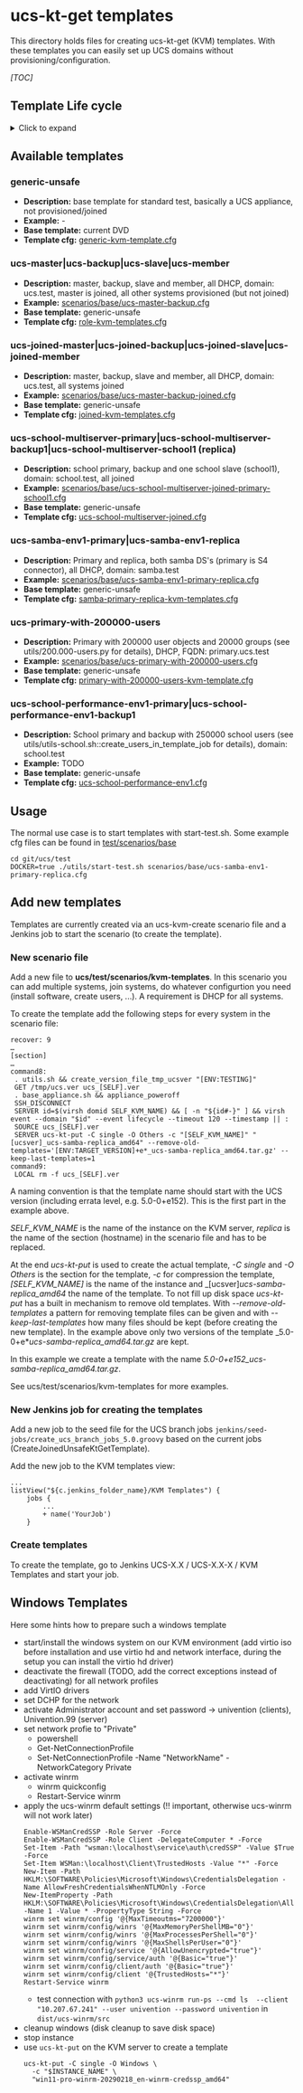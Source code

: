 # ucs-kt-get templates

This directory holds files for creating ucs-kt-get (KVM) templates. With these
templates you can easily set up UCS domains without
provisioning/configuration.

_[TOC]_

## Template Life cycle
<details><summary>Click to expand</summary>

1. Create Jenkins job for template
1. Templates are stored in /mnt/omar/vmwares/kvm/single/Others (base template generic-unsafe in /mnt/omar/vmwares/kvm/single/UCS)
1. Create example scenario file for template in [test/scenarios/base](../scenarios/base)
1. Template is started via utils/start-test.sh
1. Internally ucs-kt-get copies the template to /var/lib/libvirt/templates/ on the KVM server
1. For the individual instances cow images are generated from the template
1. Unused template are removed from the server

</details>

## Available templates

### generic-unsafe
- **Description:** base template for standard test, basically a UCS appliance, not provisioned/joined
- **Example:** -
- **Base template:** current DVD
- **Template cfg:** [generic-kvm-template.cfg](./generic-kvm-template.cfg)
### ucs-master|ucs-backup|ucs-slave|ucs-member
- **Description:** master, backup, slave and member, all DHCP, domain: ucs.test, master is joined, all other systems provisioned (but not joined)
- **Example:** [scenarios/base/ucs-master-backup.cfg](../base/ucs-master-backup.cfg)
- **Base template:** generic-unsafe
- **Template cfg:** [role-kvm-templates.cfg](./role-kvm-templates.cfg)
### ucs-joined-master|ucs-joined-backup|ucs-joined-slave|ucs-joined-member
- **Description:**  master, backup, slave and member, all DHCP, domain: ucs.test, all systems joined
- **Example:** [scenarios/base/ucs-master-backup-joined.cfg](../base/ucs-master-backup-joined.cfg)
- **Base template:** generic-unsafe
- **Template cfg:** [joined-kvm-templates.cfg](./joined-kvm-templates.cfg)
### ucs-school-multiserver-primary|ucs-school-multiserver-backup1|ucs-school-multiserver-school1 (replica)
- **Description:** school primary, backup and one school slave (school1), domain: school.test, all joined
- **Example:** [scenarios/base/ucs-school-multiserver-joined-primary-school1.cfg](../base/ucs-school-multiserver-joined-primary-school1.cfg)
- **Base template:** generic-unsafe
- **Template cfg:** [ucs-school-multiserver-joined.cfg](./ucs-school-multiserver-joined.cfg)
### ucs-samba-env1-primary|ucs-samba-env1-replica
- **Description:** Primary and replica, both samba DS's (primary is S4 connector), all DHCP, domain: samba.test
- **Example:** [scenarios/base/ucs-samba-env1-primary-replica.cfg](../base/ucs-samba-env1-primary-replica.cfg)
- **Base template:** generic-unsafe
- **Template cfg:** [samba-primary-replica-kvm-templates.cfg](./samba-primary-replica-kvm-templates.cfg)
### ucs-primary-with-200000-users
- **Description:** Primary with 200000 user objects and 20000 groups (see utils/200.000-users.py for details), DHCP, FQDN: primary.ucs.test
- **Example:** [scenarios/base/ucs-primary-with-200000-users.cfg](../base/ucs-primary-with-200000-users.cfg)
- **Base template:** generic-unsafe
- **Template cfg:** [primary-with-200000-users-kvm-template.cfg](./primary-with-200000-users-kvm-template.cfg)
### ucs-school-performance-env1-primary|ucs-school-performance-env1-backup1
- **Description:** School primary and backup with 250000 school users (see utils/utils-school.sh::create_users_in_template_job for details), domain: school.test
- **Example:** TODO
- **Base template:** generic-unsafe
- **Template cfg:** [ucs-school-performance-env1.cfg](./ucs-school-performance-env1.cfg)

## Usage
The normal use case is to start templates with start-test.sh. Some example cfg files can be found in [test/scenarios/base](../base/README.md)

```
cd git/ucs/test
DOCKER=true ./utils/start-test.sh scenarios/base/ucs-samba-env1-primary-replica.cfg
```

## Add new templates

Templates are currently created via an ucs-kvm-create scenario file and a Jenkins job to start the scenario (to create the template).

### New scenario file

Add a new file to **ucs/test/scenarios/kvm-templates**. In this scenario you can add multiple systems, join systems, do whatever configurtion you need (install software, create users, ...). A requirement is DHCP for all systems.

To create the template add the following steps for every system in the scenario file:
```
recover: 9
…
[section]
…
command8:
 . utils.sh && create_version_file_tmp_ucsver "[ENV:TESTING]"
 GET /tmp/ucs.ver ucs_[SELF].ver
 . base_appliance.sh && appliance_poweroff
 SSH_DISCONNECT
 SERVER id=$(virsh domid SELF_KVM_NAME) && [ -n "${id#-}" ] && virsh event --domain "$id" --event lifecycle --timeout 120 --timestamp || :
 SOURCE ucs_[SELF].ver
 SERVER ucs-kt-put -C single -O Others -c "[SELF_KVM_NAME]" "[ucsver]_ucs-samba-replica_amd64" --remove-old-templates='[ENV:TARGET_VERSION]+e*_ucs-samba-replica_amd64.tar.gz' --keep-last-templates=1
command9:
 LOCAL rm -f ucs_[SELF].ver
```
A naming convention is that the template name should start with the UCS version (including errata level, e.g. 5.0-0+e152). This is the first part in the example above.

_SELF_KVM_NAME_ is the name of the instance on the KVM server, _replica_ is the name of the section (hostname) in the scenario file and has to be replaced.

At the end _ucs-kt-put_ is used to create the actual template, _-C single_ and _-O Others_ is the section for the template, _-c_ for compression the template, _[SELF_KVM_NAME]_ is the name of the instance and _[ucsver]_ucs-samba-replica_amd64_ the name of the template. To not fill up disk space _ucs-kt-put_ has a built in mechanism to remove old templates. With _--remove-old-templates_  a pattern for removing template files can be given and with _--keep-last-templates_ how many files should be kept (before creating the new template). In the example above only two versions of the template _5.0-0+e*_ucs-samba-replica_amd64.tar.gz_ are kept.

In this example we create a template with the name _5.0-0+e152_ucs-samba-replica_amd64.tar.gz_.

See ucs/test/scenarios/kvm-templates for more examples.

### New Jenkins job for creating the templates

Add a new job to the seed file for the UCS branch jobs `jenkins/seed-jobs/create_ucs_branch_jobs_5.0.groovy` based on the current jobs (CreateJoinedUnsafeKtGetTemplate).

Add the new job to the KVM templates view:
```
...
listView("${c.jenkins_folder_name}/KVM Templates") {
    jobs {
        ...
        + name('YourJob')
    }
```

### Create templates

To create the template, go to Jenkins UCS-X.X / UCS-X.X-X / KVM Templates and start your job.

## Windows Templates

Here some hints how to prepare such a windows template

* start/install the windows system on our KVM environment (add virtio iso before installation and use virtio hd and network interface, during the setup you can install the virtio hd driver)
* deactivate the firewall (TODO, add the correct exceptions instead of deactivating) for all network profiles
* add VirtIO drivers
* set DCHP for the network
* activate Administrator account and set password -> univention (clients), Univention.99 (server)
* set network profie to "Private"
  * powershell
  * Get-NetConnectionProfile
  * Set-NetConnectionProfile -Name "NetworkName" -NetworkCategory Private
* activate winrm
  * winrm quickconfig
  * Restart-Service winrm
* apply the ucs-winrm default settings (!! important, otherwise ucs-winrm will not work later)
  ```
  Enable-WSManCredSSP -Role Server -Force
  Enable-WSManCredSSP -Role Client -DelegateComputer * -Force
  Set-Item -Path "wsman:\localhost\service\auth\credSSP" -Value $True -Force
  Set-Item WSMan:\localhost\Client\TrustedHosts -Value "*" -Force
  New-Item -Path HKLM:\SOFTWARE\Policies\Microsoft\Windows\CredentialsDelegation -Name AllowFreshCredentialsWhenNTLMOnly -Force
  New-ItemProperty -Path HKLM:\SOFTWARE\Policies\Microsoft\Windows\CredentialsDelegation\AllowFreshCredentialsWhenNTLMOnly -Name 1 -Value * -PropertyType String -Force
  winrm set winrm/config '@{MaxTimeoutms="7200000"}'
  winrm set winrm/config/winrs '@{MaxMemoryPerShellMB="0"}'
  winrm set winrm/config/winrs '@{MaxProcessesPerShell="0"}'
  winrm set winrm/config/winrs '@{MaxShellsPerUser="0"}'
  winrm set winrm/config/service '@{AllowUnencrypted="true"}'
  winrm set winrm/config/service/auth '@{Basic="true"}'
  winrm set winrm/config/client/auth '@{Basic="true"}'
  winrm set winrm/config/client '@{TrustedHosts="*"}'
  Restart-Service winrm
  ```
  * test connection with `python3 ucs-winrm run-ps --cmd ls  --client "10.207.67.241" --user univention --password univention` in `dist/ucs-winrm/src`
* cleanup windows (disk cleanup to save disk space)
* stop instance
* use `ucs-kt-put` on the KVM server to create a template
  ```
  ucs-kt-put -C single -O Windows \
    -c "$INSTANCE_NAME" \ 
    "win11-pro-winrm-20290218_en-winrm-credssp_amd64"
  ```
